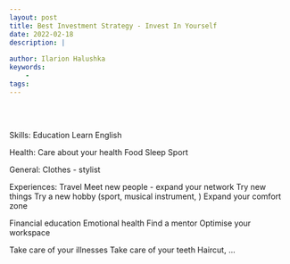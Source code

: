 ```yaml
---
layout: post
title: Best Investment Strategy - Invest In Yourself
date: 2022-02-18
description: |
    
author: Ilarion Halushka
keywords:
    - 
tags: 
---
```


## 
&nbsp;&nbsp;&nbsp; 

Skills:
Education
Learn English

Health:
Care about your health
Food
Sleep
Sport


General:
Clothes - stylist

Experiences:
Travel
Meet new people - expand your network
Try new things
Try a new hobby (sport, musical instrument, )
Expand your comfort zone

Financial education
Emotional health
Find a mentor
Optimise your workspace

Take care of your illnesses
Take care of your teeth
Haircut, ...



